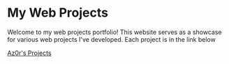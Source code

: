 # My Web Projects

Welcome to my web projects portfolio! This website serves as a showcase for various web projects I've developed. Each project is in the link below

[Az0r's Projects](https://az0r234.netlify.app/)
